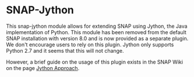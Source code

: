SNAP-Jython
===========

This snap-jython module allows for extending SNAP using Jython, the Java implementation of Python.
This module has been removed from the default SNAP installation with version 8.0 and is now provided 
as a separate plugin.
We don't encourage users to rely on this plugin. Jython only supports Python 2.7 and it seems that this will not change.

However, a brief guide on the usage of this plugin exists in the SNAP Wiki on the page [Jython Approach](https://senbox.atlassian.net/wiki/spaces/SNAP/pages/549355534/Jython+Approach).
